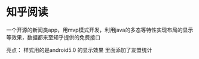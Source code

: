 ﻿# 知乎阅读
一个开源的新闻类app，用mvp模式开发，利用java的多态等特性实现布局的显示等效果，数据都来至知乎提供的免费接口



亮点：
样式用的是android5.0 的显示效果
里面添加了友盟统计
